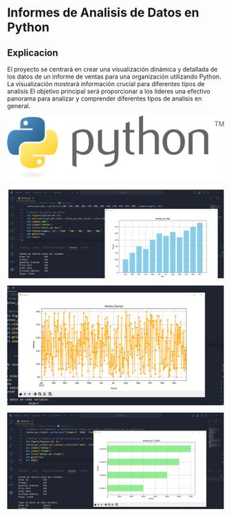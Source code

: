 # Informes de Analisis de Datos en Python

## Explicacion
El proyecto se centrará en crear una visualización dinámica y detallada de los datos de un informe de ventas para una organización utilizando Python.
La visualización mostrará información crucial para diferentes tipos de analisis
El objetivo principal será proporcionar a los líderes una efectivo panorama para analizar y comprender diferentes tipos de analisis en general.

![alt text](image.png)

![alt text](image-5.png)

![alt text](image-6.png)

![alt text](image-1.png)


